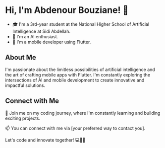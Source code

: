 # Hi, I'm Abdenour Bouziane! 👋

- 🎓 I'm a 3rd-year student at the National Higher School of Artificial Intelligence at Sidi Abdellah.
- 🤖 I'm an AI enthusiast.
- 📱 I'm a mobile developer using Flutter.

## About Me

I'm passionate about the limitless possibilities of artificial intelligence and the art of crafting mobile apps with Flutter. I'm constantly exploring the intersections of AI and mobile development to create innovative and impactful solutions.

## Connect with Me

🚀 Join me on my coding journey, where I'm constantly learning and building exciting projects.

📫 You can connect with me via [your preferred way to contact you].

Let's code and innovate together! 💻🤖🚀
